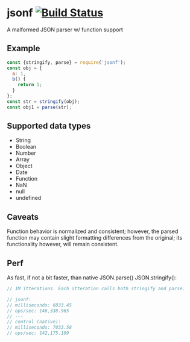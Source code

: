 # jsonf [![Build Status](https://travis-ci.org/iamdevonbutler/jsonf.svg?branch=master)](https://travis-ci.org/iamdevonbutler/jsonf)

A malformed JSON parser w/ function support

## Example
```javascript
const {stringify, parse} = require('jsonf');
const obj = {
  a: 1,
  b() {
    return 1;
  }
};
const str = stringify(obj);
const obj1 = parse(str);

```

## Supported data types

- String
- Boolean
- Number
- Array
- Object
- Date
- Function
- NaN
- null
- undefined

## Caveats
Function behavior is normalized and consistent; however, the parsed function may contain slight formatting differences from the original; its functionality however, will remain consistent.

## Perf
As fast, if not a bit faster, than native JSON.parse() JSON.stringify():

```javascript
// 1M itterations. Each itteration calls both stringify and parse.

// jsonf:
// milliseconds: 6833.45
// ops/sec: 146,338.965
// ---
// control (native):
// milliseconds: 7033.58
// ops/sec: 142,175.109
```
